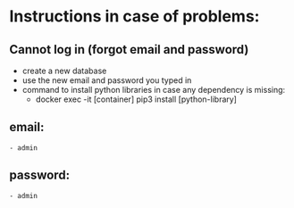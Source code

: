 # Instructions in case of problems:

## Cannot log in  (forgot email and password)

- create a new database
- use the new email and password you typed in
- command to install python libraries in case any dependency is missing:
    - docker exec -it [container] pip3 install [python-library]

## email:
    - admin 
## password:
    - admin
